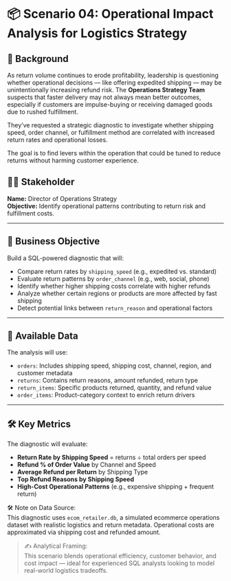 # 📦 Scenario 04: Operational Impact Analysis for Logistics Strategy

## 🧭 Background

As return volume continues to erode profitability, leadership is questioning whether operational decisions — like offering expedited shipping — may be unintentionally increasing refund risk. The **Operations Strategy Team** suspects that faster delivery may not always mean better outcomes, especially if customers are impulse-buying or receiving damaged goods due to rushed fulfillment.

They’ve requested a strategic diagnostic to investigate whether shipping speed, order channel, or fulfillment method are correlated with increased return rates and operational losses.

The goal is to find levers within the operation that could be tuned to reduce returns without harming customer experience.

## 🧑‍💼 Stakeholder

**Name:** Director of Operations Strategy  
**Objective:** Identify operational patterns contributing to return risk and fulfillment costs.

---

## 🎯 Business Objective

Build a SQL-powered diagnostic that will:

- Compare return rates by `shipping_speed` (e.g., expedited vs. standard)
- Evaluate return patterns by `order_channel` (e.g., web, social, phone)
- Identify whether higher shipping costs correlate with higher refunds
- Analyze whether certain regions or products are more affected by fast shipping
- Detect potential links between `return_reason` and operational factors

---

## 🧩 Available Data

The analysis will use:

- `orders`: Includes shipping speed, shipping cost, channel, region, and customer metadata
- `returns`: Contains return reasons, amount refunded, return type
- `return_items`: Specific products returned, quantity, and refund value
- `order_items`: Product-category context to enrich return drivers

---

## 🛠️ Key Metrics

The diagnostic will evaluate:

- **Return Rate by Shipping Speed** = returns ÷ total orders per speed
- **Refund % of Order Value** by Channel and Speed
- **Average Refund per Return** by Shipping Type
- **Top Refund Reasons by Shipping Speed**
- **High-Cost Operational Patterns** (e.g., expensive shipping + frequent return)

🛠 Note on Data Source:  
This diagnostic uses `ecom_retailer.db`, a simulated ecommerce operations dataset with realistic logistics and return metadata. Operational costs are approximated via shipping cost and refunded amount.

>✍️ Analytical Framing:  
This scenario blends operational efficiency, customer behavior, and cost impact — ideal for experienced SQL analysts looking to model real-world logistics tradeoffs.